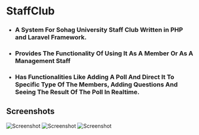 # StaffClub
* ### A System For Sohag University Staff Club Written in PHP and Laravel Framework.
* ### Provides The Functionality Of Using It As A Member Or As A Management Staff
* ### Has Functionalities Like Adding A Poll And Direct It To Specific Type Of The Members, Adding Questions And Seeing The Result Of The Poll In Realtime.
## Screenshots
![Screenshot](https://github.com/WALID-MOUSTAFA/StaffClub/assets/167675181/5ff29620-248d-4964-bea2-6fa1b29f0189)
![Screenshot](https://github.com/WALID-MOUSTAFA/StaffClub/assets/167675181/feff96ed-0f40-4d41-a0a8-31630505456f)
![Screenshot](https://github.com/WALID-MOUSTAFA/StaffClub/assets/167675181/10c29bd9-4908-4b04-841a-d3cd1494822d)
